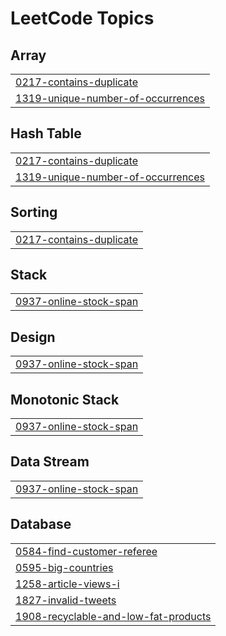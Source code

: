 

<!---LeetCode Topics Start-->
# LeetCode Topics
## Array
|  |
| ------- |
| [0217-contains-duplicate](https://github.com/sheetal-ag/LeetCode/tree/master/0217-contains-duplicate) |
| [1319-unique-number-of-occurrences](https://github.com/sheetal-ag/LeetCode/tree/master/1319-unique-number-of-occurrences) |
## Hash Table
|  |
| ------- |
| [0217-contains-duplicate](https://github.com/sheetal-ag/LeetCode/tree/master/0217-contains-duplicate) |
| [1319-unique-number-of-occurrences](https://github.com/sheetal-ag/LeetCode/tree/master/1319-unique-number-of-occurrences) |
## Sorting
|  |
| ------- |
| [0217-contains-duplicate](https://github.com/sheetal-ag/LeetCode/tree/master/0217-contains-duplicate) |
## Stack
|  |
| ------- |
| [0937-online-stock-span](https://github.com/sheetal-ag/LeetCode/tree/master/0937-online-stock-span) |
## Design
|  |
| ------- |
| [0937-online-stock-span](https://github.com/sheetal-ag/LeetCode/tree/master/0937-online-stock-span) |
## Monotonic Stack
|  |
| ------- |
| [0937-online-stock-span](https://github.com/sheetal-ag/LeetCode/tree/master/0937-online-stock-span) |
## Data Stream
|  |
| ------- |
| [0937-online-stock-span](https://github.com/sheetal-ag/LeetCode/tree/master/0937-online-stock-span) |
## Database
|  |
| ------- |
| [0584-find-customer-referee](https://github.com/sheetal-ag/LeetCode/tree/master/0584-find-customer-referee) |
| [0595-big-countries](https://github.com/sheetal-ag/LeetCode/tree/master/0595-big-countries) |
| [1258-article-views-i](https://github.com/sheetal-ag/LeetCode/tree/master/1258-article-views-i) |
| [1827-invalid-tweets](https://github.com/sheetal-ag/LeetCode/tree/master/1827-invalid-tweets) |
| [1908-recyclable-and-low-fat-products](https://github.com/sheetal-ag/LeetCode/tree/master/1908-recyclable-and-low-fat-products) |
<!---LeetCode Topics End-->